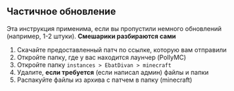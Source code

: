 ## Частичное обновление
Эта инструкция применима, если вы пропустили немного обновлений (например, 1-2 штуки). **Смешарики разбираются сами**

1. Скачайте предоставленный патч по ссылке, которую вам отправили
2. Откройте папку, где у вас находится лаунчер (PollyMC)
3. Откройте папку `instances > EbatDivan > minecraft`
4. Удалите, **если требуется** (если написал админ) файлы и папки
5. Распакуйте файлы из архива с патчем в папку (minecraft)